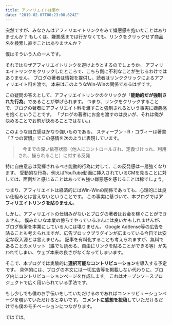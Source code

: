 ```yaml
---
title: アフィリエイトは悪か
date: "2019-02-07T00:23:08.624Z"
---
```


突然ですが、みなさんはアフィリエイトリンクをみて嫌悪感を抱いたことはありませんか？
もしくは、嫌悪感までは行かなくても、リンクをクリックせず商品名を検索し直すことはありませんか？

僕はそういう人の一人です。

それではなぜアフィリエイトリンクを避けようとするのでしょうか。
アフィリエイトリンクをクリックしたところで、こちら側に不利なことが生じるわけではありません。
ブログの著者は情報を提供し、読者はリンククリックによるアフィリエイト料を渡す。
本来はこのようなWin-Winの関係であるはずです。

この疑問の答えとして、アフィリエイトリンクのクリックが「**能動的だが強制された行為**」であることが挙げられます。
つまり、リンクをクリックすることで、ブログの著者にアフィリエイト料を渡すこと強制されるという事実に嫌悪感を抱くということです。
「ブログの著者にお金を渡すのは良いが、それは俺が決めることでお前が決めることではない。」

このような自立感はかなり強いものである。
スティーブン・R・コヴィーは著書『７つの習慣』でこの感情を次のように表現しています。

>　今までの深い依存状態（他人にコントロールされ、定義づけっれ、利用され、操られること）に対する反発

特に自由意志は発揮されるべき能動的行為に対して、この反発感は一層強くなります。
受動的な行為、例えばYouTube動画に挿入されているCMを見ることに対しては、面倒だと感じることはあっても強い嫌悪感を感じることは稀でしょう。

つまり、アフィリエイトは経済的にはWin-Winの関係であっても、心理的には良い仕組みとは言えないということです。
この事実に基づいて、本ブログでは**アフィリエイトリンクを貼りません**。

しかし、アフィリエイトの仕組みがないとブログの著者はお金を稼ぐことができません。
僕みたいな本業の傍らでやっているぶんには良いかもしれませんが、ブログ執筆を本業にしている人には堪りません。
Google AdSense等の広告を貼ることも考えられますが、広告ブロックプラグインが広まっている今日では安定な収入源とは言えません。
記事を有料化することも考えられますが、無料であることのメリット（誰でも読める、自由にリンクを貼ることができる等）が失われてしまい、ウェブ本来の良さがなくなってしまいます。

そこで、本ブログでは実験的に**選択可能なコントリビューション**を導入する予定です。
具体的には、ブログの本文には一切広告等を掲載しない代わりに、ブログ内にコントリビューションページを作成します。
これはオープンソースプロジェクトで広く用いられている手法です。

もし少しでも僕のお手伝いをしていただけるのであればコントリビューションページを覗いていただけると幸いです。
**コメントに感想を投稿**していただけるだけでも僕のモチベーションにつながります。

ではでは。
